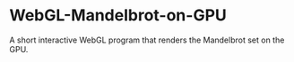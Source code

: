 # WebGL-Mandelbrot-on-GPU
A short interactive WebGL program that renders the Mandelbrot set on the GPU.
